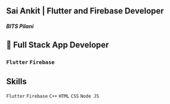 ## Sai Ankit | Flutter and Firebase Developer

##### BITS Pilani
## 🚀 Full Stack App Developer
### `Flutter` `Firebase`


## Skills
`Flutter`
`Firebase`
`C++`
`HTML`
`CSS`
`Node JS`
<!--
**saiankit/saiankit** is a ✨ _special_ ✨ repository because its `README.md` (this file) appears on your GitHub profile.

Here are some ideas to get you started:

- 🔭 I’m currently working on ...
- 🌱 I’m currently learning ...
- 👯 I’m looking to collaborate on ...
- 🤔 I’m looking for help with ...
- 💬 Ask me about ...
- 📫 How to reach me: ...
- 😄 Pronouns: ...
- ⚡ Fun fact: ...
-->
